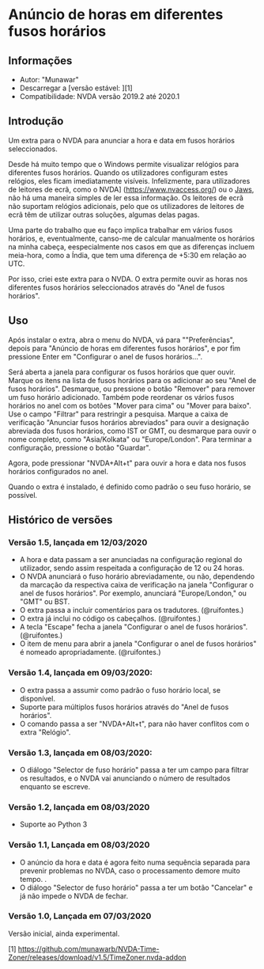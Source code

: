 # Anúncio de horas em diferentes fusos horários

## Informações
* Autor: "Munawar"
* Descarregar a [versão estável: ][1]
* Compatibilidade: NVDA versão 2019.2 até 2020.1

## Introdução
Um extra para o NVDA para anunciar a hora e data em fusos horários seleccionados.

Desde há muito tempo que o Windows permite visualizar relógios para diferentes fusos horários. Quando os utilizadores configuram estes relógios, eles ficam imediatamente visíveis.
Infelizmente, para utilizadores de leitores de ecrã, como o NVDA] (https://www.nvaccess.org/) ou o [Jaws](http://www.freedomscientific.com), não há uma maneira simples de ler essa informação.
Os leitores de ecrã não suportam relógios adicionais, pelo que os utilizadores de leitores de ecrã têm de utilizar outras soluções, algumas delas pagas.

Uma parte do trabalho que eu faço implica trabalhar em vários fusos horários, e, eventualmente, canso-me de calcular manualmente os horários na minha cabeça, eespecialmente nos casos em que as diferenças incluem meia-hora, como a Índia, que tem uma diferença de +5:30 em relação ao UTC.

Por isso, criei este extra para o NVDA.
O extra permite ouvir as horas nos diferentes fusos horários seleccionados através do "Anel de fusos horários".

## Uso
Após instalar o extra, abra o menu do NVDA, vá para ""Preferências", depois para "Anúncio de horas em diferentes fusos horários", e por fim pressione Enter em "Configurar o anel de fusos horários...".

Será aberta a janela para configurar os fusos horários que quer ouvir.
Marque os itens na lista de fusos horários para os adicionar ao seu "Anel de fusos horários". Desmarque, ou pressione o botão "Remover" para remover um fuso horário adicionado.
Também pode reordenar os vários fusos horários no anel com os botões "Mover para cima" ou "Mover para baixo".
Use o campo "Filtrar" para restringir a pesquisa.
Marque a caixa de verificação "Anunciar fusos horários abreviados" para ouvir a designação abreviada dos fusos horários, como IST or GMT, ou desmarque para ouvir o nome completo, como "Asia/Kolkata" ou "Europe/London".
Para terminar a configuração, pressione o botão "Guardar".

Agora, pode pressionar "NVDA+Alt+t" para ouvir a hora e data nos fusos horários configurados no anel.

Quando o extra é instalado, é definido como padrão o seu fuso horário, se possível.


## Histórico de versões

### Versão 1.5, lançada em 12/03/2020
* A hora e data passam a ser anunciadas na configuração regional do utilizador, sendo assim respeitada a configuração de 12 ou 24 horas.
* O NVDA anunciará o fuso horário abreviadamente, ou não, dependendo da marcação da respectiva caixa de verificação na janela "Configurar o anel de fusos horários". Por exemplo, anunciará "Europe/London," ou "GMT" ou BST.
* O extra passa a incluir comentários para os tradutores. (@ruifontes.)
* O extra já inclui no código os cabeçalhos. (@ruifontes.)
* A tecla "Escape" fecha a janela "Configurar o anel de fusos horários". (@ruifontes.)
* O item de menu para abrir a janela "Configurar o anel de fusos horários" é nomeado apropriadamente. (@ruifontes.)

### Versão 1.4, lançada em 09/03/2020:
* O extra passa a assumir como padrão o fuso horário local, se disponível.
* Suporte para múltiplos fusos horários através do "Anel de fusos horários".
* O comando passa a ser "NVDA+Alt+t", para não haver conflitos com o extra "Relógio".

### Versão 1.3, lançada em 08/03/2020:
* O diálogo "Selector de fuso horário" passa a ter um campo para filtrar os resultados, e o NVDA vai anunciando o número de resultados enquanto se escreve.

### Versão 1.2, lançada em 08/03/2020
* Suporte ao Python 3

### Versão 1.1, Lançada em 08/03/2020
* O anúncio da hora e data é agora feito numa sequência separada para prevenir problemas no NVDA, caso o processamento demore muito tempo. .
* O diálogo "Selector de fuso horário" passa a ter um botão "Cancelar" e já não impede o NVDA de fechar.

### Versão 1.0, Lançada em 07/03/2020
Versão inicial, ainda experimental.

[1] https://github.com/munawarb/NVDA-Time-Zoner/releases/download/v1.5/TimeZoner.nvda-addon